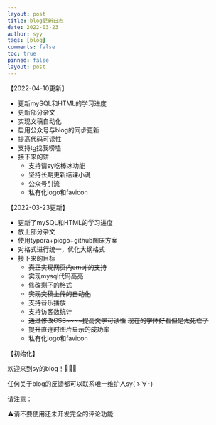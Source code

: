 ```yaml
---
layout: post
title: blog更新日志
date: 2022-03-23
author: syy
tags: [blog]
comments: false
toc: true
pinned: false
layout: post
---
```


【2022-04-10更新】

<!-- more -->

- 更新mySQL和HTML的学习进度
- 更新部分杂文
- 实现文稿自动化
- 启用公众号与blog的同步更新
- 提高代码可读性
- 支持tg找我唠嗑
- 接下来的饼
  - 支持请sy吃棒冰功能
  - 坚持长期更新结课小说
  - 公众号引流
  - 私有化logo和favicon

【2022-03-23更新】


- 更新了mySQL和HTML的学习进度
- 放上部分杂文
- 使用typora+picgo+github图床方案
- 对格式进行统一，优化大纲格式
- 接下来的目标
  - ~~真正实现网页内~~~~emoji~~~~的支持~~
  - 实现mysql代码高亮
  - ~~修改剩下的格式~~
  - ~~实现文稿上传的自动化~~
  - ~~支持音乐播放~~
  - 支持访客数统计
  - ~~通过修改CSS~~~~提高文字可读性~~ ~~现在的字体好看但是太死亡了~~
  - ~~提升直连时图片显示的成功率~~
  - 私有化logo和favicon

【初始化】

欢迎来到sy的blog！🎉🎉🎉

任何关于blog的反馈都可以联系唯一维护人sy(ゝ∀･)

请注意：

⚠请不要使用还未开发完全的评论功能

